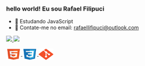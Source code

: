 ### hello world! Eu sou Rafael Filipuci

- 📖 Estudando JavaScript
- 💬 Contate-me no email: rafaellifipuci@outlook.com

<div>
  <a href="https://github.com/Filipuci">
  <img height="180em" src="https://github-readme-stats.vercel.app/api?username=Filipuci&show_icons=true&theme=dark&include_all_commits=true&count_private=true"/>
  <img height="180em" src="https://github-readme-stats.vercel.app/api/top-langs/?username=Filipuci&layout=compact&langs_count=16&theme=dark"/>
  
  <div style="display: inline_block"><br>
    <img align="center" alt="Rafa-HTML" height="30" width="40" src="https://raw.githubusercontent.com/devicons/devicon/master/icons/html5/html5-original.svg">
    <img align="center" alt="Rafa-HTML" height="30" width="40" src="https://raw.githubusercontent.com/devicons/devicon/master/icons/css3/css3-original.svg">
    <img align="center" alt="Rafa-HTML" height="30" width="40" src="https://raw.githubusercontent.com/devicons/devicon/master/icons/git/git-original.svg">


  </div>
  
  ##
